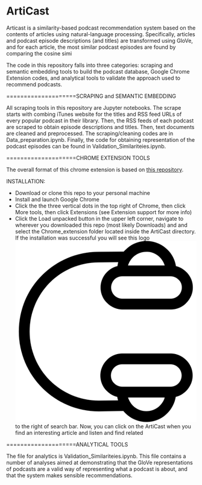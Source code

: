 # ArtiCast

Articast is a similarity-based podcast recommendation system based on the contents of articles using natural-language processing. Specifically, articles and podcast episode descriptions (and titles) are transformed using GloVe, and for each article, the most similar podcast episodes are found by comparing the cosine simi

The code in this repository falls into three categories: scraping  and semantic embedding tools to build the podcast database, Google Chrome Extension codes, and analytical tools to validate the approach used to recommend podcasts.

====================SCRAPING and SEMANTIC EMBEDDING

All scraping tools in this repository are Jupyter notebooks. The scrape starts with combing iTunes website for the titles and RSS feed URLs of every popular podcast in their library. Then, the RSS feeds of each podcast are scraped to obtain episode descriptions and titles.  Then, text documents are cleaned and preprocessed. The scraping/cleaning codes are in Data_preparation.ipynb. Finally, the code for obtaining representation of the podcast episodes can be found in Validation_Similariteies.ipynb.

====================CHROME EXTENSION TOOLS

The overall format of this chrome extension is based on [this repository](https://github.com/jiananarthurli/insight_chrome_extension). 

 INSTALLATION:
* Download or clone this repo to your personal machine
* Install and launch Google Chrome
* Click the the three vertical dots in the top right of Chrome, then click More tools, then click Extensions (see Extension support for more info)
* Click the Load unpacked button in the upper left corner, navigate to wherever you downloaded this repo (most likely Downloads) and and select the Chrome_extension folder located inside the ArtiCast directory. If the installation was successful you will see this logo 
![Logo](https://github.com/MohsenGhassemi/ArtiCast/blob/master/Chrome_extension/icons/Logo.png) to the right of search bar. Now, you can click on the ArtiCast when you find an interesting article and listen  and find related 

====================ANALYTICAL TOOLS

The  file for analytics is Validation_Similariteies.ipynb. This file contains a number of analyses aimed at demonstrating that the GloVe representations of podcasts are a valid way of representing what a podcast is about, and that the system makes sensible recommendations.
